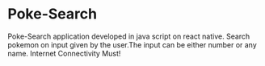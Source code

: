 # Poke-Search
Poke-Search application developed in java script on react native.
Search pokemon on input given by the user.The input can be either number or any name.
Internet Connectivity Must!
